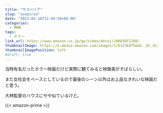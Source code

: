 ```yaml
---
title: "サスペリア"
slug: "suspiria"
date: "2023-03-10T12:49:58+09:00"
categories:
  - 映画
tags:
  - ホラー
link_url: https://www.amazon.co.jp/gp/video/detail/B083QFZJ6B/
thumbnailImage: https://m.media-amazon.com/images/I/6123k9TkmaS._AC_UL320_.jpg
thumbnailImagePosition: left
#draft: true
---
```

当時有名だったホラー映画だけど実際に観てみると映像美がすばらしい。
<!--more-->
また女社会をベースとしているので最後のシーン以外はお上品なきれいな映画だと思う。

大林監督のハウスにやや似ているけど。

{{< amazon-prime >}}
